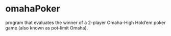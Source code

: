 # omahaPoker
program that evaluates the winner of a 2-player Omaha-High Hold’em poker game (also known as pot-limit Omaha).
